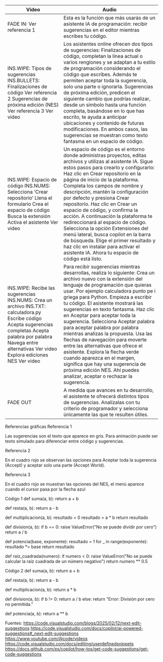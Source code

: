| Video | Audio |
| --- | --- |
| FADE IN:   Ver referencia 1 | Esta es la función que más usarás de un asistente IA de programación: recibir sugerencias en el editor mientras escribes tu código. |
| INS.WIPE: Tipos de sugerencias  INS.BULLETS: Finalizaciones de código  Ver referencia 2       Sugerencias de próxima edición (NES)  Ver referencia 3  Ver video | Los asistentes online ofrecen dos tipos de sugerencias:  Finalizaciones de código,  completan la línea actual o varios renglones y se adaptan a tu estilo de programación considerando el código que escribes. Además te permiten aceptar toda la sugerencia, solo una parte o ignorarla.  Sugerencias de próxima edición, predicen el siguiente cambio que podrías realizar, desde un símbolo hasta una función completa, basándose en lo que has escrito, te ayuda a anticipar ubicaciones y contenido de futuras modificaciones.  En ambos casos, las sugerencias se muestran como texto fantasma en un espacio de código. |
| INS.WIPE: Espacio de código      INS.NUMS: Selecciona ‘Crear repositorio’    Llena el formulario      Crea el espacio de código       Busca la extensión     Activa el asistente   Ver video | Un espacio de código es el entorno donde administras proyectos, editas archivos y utilizas al asistente IA. Sigue estos pasos para crearlo y configurarlo:  Haz clic en Crear repositorio en la página de inicio de la plataforma.  Completa los campos de nombre y descripción, mantén la configuración por defecto y presiona Crear repositorio.  Haz clic en Crear un espacio de código, y confirma la acción. A continuación la plataforma te redireccionará al espacio de código.  Selecciona la opción Extensiones del menú lateral, busca copilot en la barra de búsqueda.  Elige el primer resultado y haz clic en instalar para activar el asistente IA.  Ahora tu espacio de código está listo. |
| INS.WIPE: Recibe las sugerencias    INS.NUMS: Crea un archivo INS.TXT: calculadora.py     Escribe código     Acepta sugerencias completas   Acepta palabra por palabra    Navega entre alternativas  Ver video   Explora ediciones NES  Ver video | Para recibir sugerencias mientras desarrollas, realiza lo siguiente:  Crea un archivo nuevo con la extensión del lenguaje de programación que quieras usar. Por ejemplo calculadora punto pe i griega para Python.  Empieza a escribir tu código. El asistente mostrará las sugerencias en texto fantasma.  Haz clic en Aceptar para aceptar toda la sugerencia.  Selecciona Aceptar palabra para aceptar palabra por palabra mientras analizas la propuesta.  Usa las flechas de navegación para moverte entre las alternativas que ofrece el asistente.    Explora la flecha verde cuando aparezca en el margen, significa que hay una sugerencia de próxima edición NES. Ahí puedes analizar, aceptar o rechazar la sugerencia. |
| FADE OUT | A medida que avances en tu desarrollo, el asistente te ofrecerá distintos tipos de sugerencias. Analízalas con tu criterio de programador y selecciona únicamente las que te resulten útiles. |


Referencias gráficas
Referencia 1

Las sugerencias son el texto que aparece en gris. Para animación puede ser texto simulado para diferenciar entre código y sugerencias.

Referencia 2

En el cuadro rojo se observan las opciones para Aceptar toda la sugerencia (Accept) y aceptar solo una parte (Accept World).

Referencia 3

En el cuadro rojo se muestran las opciones del NES, el menú aparece cuando el cursor pasa por la flecha azul

Código 1
def suma(a, b):
return a + b

def resta(a, b):
return a - b

def multiplicacion(a, b):
resultado = 0
resultado = a * b
return resultado

def division(a, b):
if b == 0:
raise ValueError("No se puede dividir por cero")
return a / b

def potencia(base, exponente):
resultado = 1
for _ in range(exponente):
resultado *= base
return resultado

def raiz_cuadrada(numero):
if numero < 0:
raise ValueError("No se puede calcular la raíz cuadrada de un número negativo")
return numero ** 0.5

Código 2
def suma(a, b):
return a + b

def resta(a, b):
return a - b

def multiplicacion(a, b):
return a * b

def division(a, b):
if b != 0:
return a / b
else:
return "Error: División por cero no permitida."

def potencia(a, b):
return a ** b

Fuentes:
https://code.visualstudio.com/blogs/2025/02/12/next-edit-suggestions
https://code.visualstudio.com/docs/copilot/ai-powered-suggestions#_next-edit-suggestions
https://www.youtube.com/@code/videos
https://code.visualstudio.com/docs/editing/userdefinedsnippets
https://docs.github.com/es/copilot/how-tos/get-code-suggestions/get-code-suggestions
